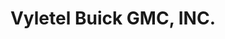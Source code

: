 ---
title: "Vyletel Buick GMC, INC."
url: /sterling-heights/vyletel-buick-gmc-inc/
shop: Autohaus
---